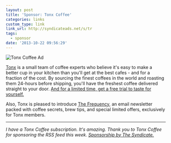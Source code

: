 ```yaml
---
layout: post
title: 'Sponsor: Tonx Coffee'
categories: links
custom_type: link
link_url: http://syndicateads.net/s/tr
tags: 
  - sponsor
date: '2013-10-22 09:56:29'
---
```

![Tonx Coffee Ad](http://syndicateads.net/cms/images/ad_2.jpg)

[Tonx](http://syndicateads.net/s/tr) is a small team of coffee experts who believe it's easy to make a better cup in your kitchen than you'll get at the best cafes - and for a fraction of the cost. By sourcing the finest coffees in the world and roasting them 24-hours before shipping, you'll have the freshest coffee delivered straight to your door. [And for a limited time, get a free trial to taste for yourself.](http://syndicateads.net/s/tr)

Also, Tonx is pleased to introduce [The Frequency](https://tonx.org/newsletter_sign_up/new/?utm_source=syndicate&utm_medium=sponsorship&utm_campaign=syndicate), an email newsletter packed with coffee secrets, brew tips, and special limited offers, exclusively for Tonx members.

---

*I have a Tonx Coffee subscription. It's amazing. Thank you to Tonx Coffee for sponsoring the RSS feed this week. [Sponsorship by The Syndicate.](http://syndicateads.net/)*